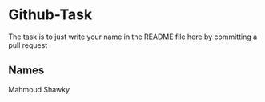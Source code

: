 # Github-Task
The task is to just write your name in the README file here by committing a pull request 
## Names 
Mahmoud Shawky
